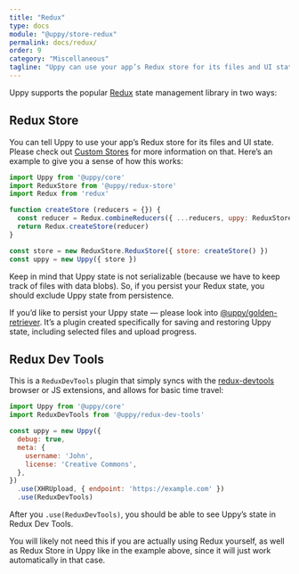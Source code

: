 ```yaml
---
title: "Redux"
type: docs
module: "@uppy/store-redux"
permalink: docs/redux/
order: 9
category: "Miscellaneous"
tagline: "Uppy can use your app’s Redux store for its files and UI state"
---
```


Uppy supports the popular [Redux](https://redux.js.org/) state management library in two ways:

## Redux Store

You can tell Uppy to use your app’s Redux store for its files and UI state. Please check out [Custom Stores](/docs/stores/) for more information on that. Here’s an example to give you a sense of how this works:

```js
import Uppy from '@uppy/core'
import ReduxStore from '@uppy/redux-store'
import Redux from 'redux'

function createStore (reducers = {}) {
  const reducer = Redux.combineReducers({ ...reducers, uppy: ReduxStore.reducer })
  return Redux.createStore(reducer)
}

const store = new ReduxStore.ReduxStore({ store: createStore() })
const uppy = new Uppy({ store })
```

Keep in mind that Uppy state is not serializable (because we have to keep track of files with data blobs). So, if you persist your Redux state, you should exclude Uppy state from persistence.

If you’d like to persist your Uppy state — please look into [@uppy/golden-retriever](https://uppy.io/docs/golden-retriever/). It’s a plugin created specifically for saving and restoring Uppy state, including selected files and upload progress.

## Redux Dev Tools

This is a `ReduxDevTools` plugin that simply syncs with the [redux-devtools](https://github.com/gaearon/redux-devtools) browser or JS extensions, and allows for basic time travel:

```js
import Uppy from '@uppy/core'
import ReduxDevTools from '@uppy/redux-dev-tools'

const uppy = new Uppy({
  debug: true,
  meta: {
    username: 'John',
    license: 'Creative Commons',
  },
})
  .use(XHRUpload, { endpoint: 'https://example.com' })
  .use(ReduxDevTools)
```

After you `.use(ReduxDevTools)`, you should be able to see Uppy’s state in Redux Dev Tools.

You will likely not need this if you are actually using Redux yourself, as well as Redux Store in Uppy like in the example above, since it will just work automatically in that case.
